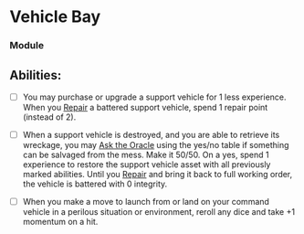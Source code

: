 # Vehicle Bay
### Module


## Abilities:
- [ ] You may purchase or upgrade a support vehicle for 1 less experience. When you [Repair](Moves/recover/repair) a battered support vehicle, spend 1 repair point (instead of 2).

- [ ] When a support vehicle is destroyed, and you are able to retrieve its wreckage, you may [Ask the Oracle](Moves/fate/ask_the_oracle) using the yes/no table if something can be salvaged from the mess. Make it 50/50. On a yes, spend 1 experience to restore the support vehicle asset with all previously marked abilities. Until you [Repair](Moves/recover/repair) and bring it back to full working order, the vehicle is battered with 0 integrity.

- [ ] When you make a move to launch from or land on your command vehicle in a perilous situation or environment, reroll any dice and take +1 momentum on a hit.

